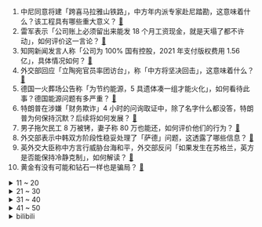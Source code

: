 1. 中尼同意将建「跨喜马拉雅山铁路」，中方年内派专家赴尼踏勘，这意味着什么？该工程具有哪些重大意义？ [:link:](https://www.zhihu.com/question/547967558)
2. 雷军表示「公司账上必须留出来能发 18 个月工资现金，就是天塌了都不许动」，如何评价这一言论？ [:link:](https://www.zhihu.com/question/547942875)
3. 知网新闻发言人称「公司为 100% 国有控股，2021 年支付版权费用 1.56 亿」，具体情况如何？ [:link:](https://www.zhihu.com/question/547986889)
4. 外交部回应「立陶宛官员率团访台」，称「中方将坚决回击」，这意味着什么？ [:link:](https://www.zhihu.com/question/547954721)
5. 德国一火葬场公告称「为节约能源，5 具遗体凑一组才能火化」，如何看待此事？德国能源问题有多严重？ [:link:](https://www.zhihu.com/question/547992966)
6. 特朗普在涉嫌「财务欺诈」4 小时的问询取证中，除了名字什么都没答，特朗普为何保持沉默？后续将如何发展？ [:link:](https://www.zhihu.com/question/547913069)
7. 男子拖欠民工 8 万被铐，妻子称 80 万也能还，如何评价他们的行为？ [:link:](https://www.zhihu.com/question/547763250)
8. 外交部表示中韩双方阶段性稳妥处理了「萨德」问题，这透露了哪些信息？ [:link:](https://www.zhihu.com/question/547813318)
9. 英外交大臣称中方言行威胁台海和平，外交部反问「如果发生在苏格兰，英方是否能保持冷静克制」，如何解读？ [:link:](https://www.zhihu.com/question/547954793)
10. 黄金有没有可能和钻石一样也是骗局？ [:link:](https://www.zhihu.com/question/543952939)
<details>
<summary>11 ~ 20</summary>

11. 如何看待网友吐槽麦当劳一瓶冰露卖 7.5 元，商家回应「 系公司统一定价 」？ [:link:](https://www.zhihu.com/question/547942762)
12. 贝壳研究院就《2022住房空置率调查报告》道歉，称数据不准确，反映出哪些问题？ [:link:](https://www.zhihu.com/question/547914522)
13. 如何看待山东临沂回应「全员核酸大比武」，称是「认真筹划后的决定」，可以降低检测现场感染率？ [:link:](https://www.zhihu.com/question/547793632)
14. 如何看待上海 40℃ 及以上极端酷热天数已达 6 天，创下自 1873 年有正式气象记录以来新纪录？ [:link:](https://www.zhihu.com/question/547934946)
15. 面试时想拿 13K，HR 说：“你只值 8K”，该怎么回答？ [:link:](https://www.zhihu.com/question/545976978)
16. 犯罪团伙搭建运营多款淫秽色情漫画 APP 牟利，数十人落网，他们将面临哪些法律处罚？ [:link:](https://www.zhihu.com/question/547940233)
17. 首个国产新冠口服药定价每瓶 270 元，已运抵河南、海南、新疆等地，该药有哪些疗效？对疫情有何帮助？ [:link:](https://www.zhihu.com/question/547983960)
18. 网传前知名主播卢本伟将复播，事件的真实性如何？他有可能复播吗？ [:link:](https://www.zhihu.com/question/547917772)
19. 如何看待国家电影局联合多家电影票务平台发放 1 亿元观影消费券？会对电影业带来哪些影响？ [:link:](https://www.zhihu.com/question/547966025)
20. 《海贼王：红发歌姬》在北影节的首映秒空，二级市场最高炒到 2.4 万元/张，为何会出现这样的情况？ [:link:](https://www.zhihu.com/question/547973301)
</details>
<details>
<summary>21 ~ 30</summary>

21. 你对小米发布的人形机器人 CyberOne 有什么看法？ [:link:](https://www.zhihu.com/question/547996316)
22. 如何评价李连杰电影《中南海保镖》? [:link:](https://www.zhihu.com/question/37982232)
23. 北京一中院二审依法公开宣判周某某诉朱某一般人格权纠纷案，你对此案件有何看法？ [:link:](https://www.zhihu.com/question/547850497)
24. 你有什么建议给大一新生？ [:link:](https://www.zhihu.com/question/23337196)
25. 如何看待雷军「穿越人生低谷的感悟」为主题的演讲，有哪些值得关注的点？ [:link:](https://www.zhihu.com/question/547978326)
26. 多县鼓励农民进城买房，安徽对退出宅基地进城购房的奖 5 万元，这会带来哪些影响？ [:link:](https://www.zhihu.com/question/547909980)
27. 如何看待上海地铁一安检员被曝上班时睡觉？地铁公司表示「此事属实，正在调查」，目前情况如何? [:link:](https://www.zhihu.com/question/547954271)
28. 佩洛西窜台后拜登正审慎考虑对华关税问题，外交部回应称 「尽早取消关税」，还有哪些信息值得关注？ [:link:](https://www.zhihu.com/question/547955304)
29. 想在高三暑假自学计算机科学与技术（女）有什么好建议吗? [:link:](https://www.zhihu.com/question/540404155)
30. 中国「TOP 1% 论文」数量超越美国，首次跃居榜首，这一数据意味着什么？ [:link:](https://www.zhihu.com/question/547770624)
</details>
<details>
<summary>31 ~ 40</summary>

31. 为什么比起汤姆吃了杰瑞，更多人希望灰太狼吃了喜羊羊？ [:link:](https://www.zhihu.com/question/63416110)
32. 澳大利亚为什么是发达国家？ [:link:](https://www.zhihu.com/question/29174256)
33. 民进党当局妄称大陆「一厢情愿」设定两岸终局，国台办回应中华民族复兴进入不可逆的进程，这释放了哪些信息？ [:link:](https://www.zhihu.com/question/547932961)
34. 你知道身边哪些人非常意外的死亡了？ [:link:](https://www.zhihu.com/question/265968362)
35. 游戏版号抑制了中国游戏产业发展了吗？ [:link:](https://www.zhihu.com/question/524307845)
36. 日本新内阁宣告正式成立，共计 19 人， 9 人为首次入阁，还有哪些信息值得关注？ [:link:](https://www.zhihu.com/question/547785485)
37. 为什么油价这么贵还是有人不愿意换电车? [:link:](https://www.zhihu.com/question/525553049)
38. 阿拉伯人为什么善于经商航海不重视农业？ [:link:](https://www.zhihu.com/question/545471572)
39. 台当局称大陆正建立新常态「恐吓台湾人民」，外交部回应「颠倒黑白」，有哪些信息值得关注？ [:link:](https://www.zhihu.com/question/547956878)
40. 当你读过的段子在自己身上发生是种怎样的体验？ [:link:](https://www.zhihu.com/question/66768955)
</details>
<details>
<summary>41 ~ 50</summary>

41. 如果在高考失利该怎么办? [:link:](https://www.zhihu.com/question/547947120)
42. 假如《斗破苍穹》中的萧炎满级穿越回三年之约时会如何？ [:link:](https://www.zhihu.com/question/505387644)
43. 你在哪一刻感受到中国书法的美？ [:link:](https://www.zhihu.com/question/386131103)
44. 特朗普被曝已就 2024 年大选下定决心，有哪些细节值得关注？ [:link:](https://www.zhihu.com/question/547933835)
45. 为什么喝咖啡总觉得酸？如何才能喝出咖啡的香味？ [:link:](https://www.zhihu.com/question/536894714)
46. 山西中阳暴雨引发山洪，居民表示「多年没见过这么大的洪水」， 5 人处于失联状态，最新进展如何？ [:link:](https://www.zhihu.com/question/547962144)
47. 如何看待达美乐退出披萨发源地意大利，媒体称「意大利人吃不惯美式披萨」？ [:link:](https://www.zhihu.com/question/547907519)
48. 如何看待洪秀柱批佩洛西让台海陷入空前紧张，「台独」分子指望美国出兵是做春秋大梦？ [:link:](https://www.zhihu.com/question/547939946)
49. Redis 面试题总结有哪些？ [:link:](https://www.zhihu.com/question/483989765)
50. 做自己真的可以吗? [:link:](https://www.zhihu.com/question/546259844)
</details><details>
<summary>bilibili</summary>

1. 《原神》须弥CM短片 [:link:](//www.bilibili.com/video/BV1JN4y157MU)
2. 一开始我以为他是作家，最后我发现，他是真正的“作家”！生活的诗人！ [:link:](//www.bilibili.com/video/BV1eN4y157J1)
3. 我玩MC玩自闭了…… [:link:](//www.bilibili.com/video/BV1gt4y1g758)
4. 我叫柯蓝，是附近有名的名蒸蛋（2） [:link:](//www.bilibili.com/video/BV1Me4y1Q711)
5. 你这背景确实是假的 [:link:](//www.bilibili.com/video/BV1nG4y1Y7rN)
6. G.E.M.邓紫棋《GLORIA》官方MV | 第一章 | 启示录REVELATION [:link:](//www.bilibili.com/video/BV1kd4y1N7sb)
7. 打开前请先降低音量哦！！ [:link:](//www.bilibili.com/video/BV1cB4y167B8)
8. 【8K】航拍，但是是直升机！ [:link:](//www.bilibili.com/video/BV1w14y1b7XC)
9. 帅小伙自制红油火锅底料，没想到火锅底料这么难做！ [:link:](//www.bilibili.com/video/BV18a411o7Bf)
10. 《伪装者》 [:link:](//www.bilibili.com/video/BV1dF411c7sC)
<details>
<summary>11 ~ 20</summary>

11. 听说你们想看我落水？对不起！让你们失望了！ [:link:](//www.bilibili.com/video/BV1RY4y1w7A9)
12. 军情六处创始人为啥要锯子剌大腿？【硬核狠人37】 [:link:](//www.bilibili.com/video/BV1cY4y1A7kj)
13. 下冰雹了，该回家了，从草原要回到沙漠边缘啦。 [:link:](//www.bilibili.com/video/BV19T411w7AC)
14. 连环整蛊｜假装整蛊男友一整天，让他处于十级警惕… [:link:](//www.bilibili.com/video/BV1xN4y157ym)
15. 现实中真的存在宵宫这样的女孩吗 [:link:](//www.bilibili.com/video/BV11B4y1t7gT)
16. 这螃蟹壳都被煮红了怎么还能秒人啊！！！ [:link:](//www.bilibili.com/video/BV17a411P7bS)
17. 【原神手书】✦侦探们的夏日绮想曲✦~「蓝宝石」失踪之谜~ || 四风少年 [:link:](//www.bilibili.com/video/BV1nY4y1A78d)
18. 带女友去浙江见我爸，我爸的工作让她大吃一惊！ [:link:](//www.bilibili.com/video/BV1wB4y167bE)
19. 老师对家长说的话（和她的真实想法 [:link:](//www.bilibili.com/video/BV14a411P7Gb)
20. 【特效向】只澜 传承之章 [:link:](//www.bilibili.com/video/BV1At4y1g7ZM)
</details>
<details>
<summary>21 ~ 30</summary>

21. 《你 很 拽 啊？》 [:link:](//www.bilibili.com/video/BV1aG41187D6)
22. 此作品献给纯路人 [:link:](//www.bilibili.com/video/BV1YU4y1e7Jw)
23. 《无 缝 衔 接》 [:link:](//www.bilibili.com/video/BV1hS4y1s7u8)
24. 不敢信！瘦小的湖南妹子居然被辣哭了！ [:link:](//www.bilibili.com/video/BV1qg411k7Cp)
25. 6岁男孩为救妹妹，徒手与恶犬搏斗，被复联成员盛赞为真正的英雄 [:link:](//www.bilibili.com/video/BV1JB4y1k7aH)
26. 【时代少年团】《侠》MV [:link:](//www.bilibili.com/video/BV15B4y1k7iM)
27. 结 婚 且 开 团 2.0 [:link:](//www.bilibili.com/video/BV18a411P7Uc)
28. 《明日方舟》EP - All hail Savior! [:link:](//www.bilibili.com/video/BV1714y1b7cm)
29. 【鬼畜电影】熊出没之熊心归去（79分钟完整版） [:link:](//www.bilibili.com/video/BV1MT411L7fi)
30. “谁说占领道德高地的就是正义？” [:link:](//www.bilibili.com/video/BV1Jg411k7hp)
</details>
<details>
<summary>31 ~ 40</summary>

31. 【绝区零手书】狐狸小姐！你带我走吧~ [:link:](//www.bilibili.com/video/BV1LG41187we)
32. 练妆练的星星妆（纯享版） [:link:](//www.bilibili.com/video/BV1uY4y1A7py)
33. 现在的高中生VS曾经的高中生VS多年前的高中生 [:link:](//www.bilibili.com/video/BV1yd4y1N7sJ)
34. 你们见过不用肉的《鸡蛋红烧肉》没有？今天我来复刻它！ [:link:](//www.bilibili.com/video/BV1aa411K7VS)
35. 大家好，我是Reol，今天正式入驻B站啦，以后请多多关照~ [:link:](//www.bilibili.com/video/BV1sN4y157UF)
36. 打破次元壁！去不了二次元，就让二次元过来！！！ [:link:](//www.bilibili.com/video/BV1qa411f7a7)
37. 丁 泽 仁 统 治 K P O P [:link:](//www.bilibili.com/video/BV1bU4y1e7kq)
38. 在德国摆摊推广中国烧烤，佩枪警察叫我停！路人还想学中文呢～ [:link:](//www.bilibili.com/video/BV1NY4y1A7PU)
39. 试用期被辞退？这四笔钱你可别放弃！试用期快要转正时被辞退有什么补偿可以拿？ [:link:](//www.bilibili.com/video/BV18v4y1F7ck)
40. 大龄单身青年骑行拍短视频，十一个月涨粉90万，今天聊聊一路走来的经历 [:link:](//www.bilibili.com/video/BV1SB4y1z73G)
</details>
<details>
<summary>41 ~ 50</summary>

41. 局长觉醒 —— 「命运相连，狂欢开启  」 [:link:](//www.bilibili.com/video/BV1Md4y1m76y)
42. 二 次 元 获 得 百 万 粉 牌 [:link:](//www.bilibili.com/video/BV17Y4y1A7jY)
43. 这件事好像不是很离谱。。 [:link:](//www.bilibili.com/video/BV1HG41187Nt)
44. 面试之前一定要知道事，学会让你少走十年弯路 [:link:](//www.bilibili.com/video/BV1kN4y157TX)
45. 18年前，她治好了全亚洲的精神内耗【阅片无数Ⅱ 55】 [:link:](//www.bilibili.com/video/BV1jY4y1A79r)
46. 我们终于搬来上海了！！！ [:link:](//www.bilibili.com/video/BV1MY4y1A7q5)
47. 哦 你 也 乐 看 这 个 [:link:](//www.bilibili.com/video/BV1mN4y157eZ)
48. 为什么街边的「盖浇饭小店」，越来越少了？ [:link:](//www.bilibili.com/video/BV1BB4y1t7JU)
49. 14年前的今天，热情点燃了整个世界-《北京欢迎你》 [:link:](//www.bilibili.com/video/BV1kS4y147tx)
50. 【特效向】三 英 大 战 邢 道 荣 [:link:](//www.bilibili.com/video/BV1wt4y1g7vL)
</details>
<details>
<summary>51 ~ 60</summary>

51. 她说怪话一直可以的 [:link:](//www.bilibili.com/video/BV1rT411L75H)
52. 『等不来花开』我要的不多，1个赞可以吗？【兰音翻唱】 [:link:](//www.bilibili.com/video/BV1GN4y157dt)
53. 猫咪强制爱 [:link:](//www.bilibili.com/video/BV1QU4y1k7Ks)
54. 老缅婆   厨子探店¥400 [:link:](//www.bilibili.com/video/BV1xY4y1A7nV)
55. PS后期教程—酷炫涂鸦一秒匹配透视！ [:link:](//www.bilibili.com/video/BV1aN4y1579H)
56. 我，因果律武器 [:link:](//www.bilibili.com/video/BV1T14y1b7db)
57. 学会画眼睛了！ [:link:](//www.bilibili.com/video/BV1E14y1b7EA)
58. 狗头吧克星！折磨程度999%！LOL最低胜率折磨王！【垃圾英雄拯救计划】 [:link:](//www.bilibili.com/video/BV1mB4y1t7fe)
59. 【原神】⚡ 盒 哈 二 将 ⚡ [:link:](//www.bilibili.com/video/BV1va411K7P7)
60. 过个简单生日，炒面里头加俩鸡蛋，这算不算荤菜 [:link:](//www.bilibili.com/video/BV1aa411K7ur)
</details>
<details>
<summary>61 ~ 70</summary>

61. 不魔改，不抄袭，不加爱情，就不会拍剧？ [:link:](//www.bilibili.com/video/BV1oU4y1k7dX)
62. 【水果猎人】网络热门水果鉴定13 [:link:](//www.bilibili.com/video/BV1xv4y1F7NL)
63. 复原古代火折子技艺，一吹即燃；古人就是用它来保存火种，好比现在的打火机 [:link:](//www.bilibili.com/video/BV1ua411P7qL)
64. 镜子蛮好的就是有点费脖子 [:link:](//www.bilibili.com/video/BV1RG4y1Y75e)
65. 时隔多月未见，漠叔回村大家喜极而泣 [:link:](//www.bilibili.com/video/BV1cv4y1c7uj)
66. 宠物养出“矜贵病”？ [:link:](//www.bilibili.com/video/BV1yV4y1x7o7)
67. 我当时是真的不信 [:link:](//www.bilibili.com/video/BV1KB4y1676v)
68. 整活！花一万块让女友闭嘴24小时？趁她睡觉把她缝床上…再假装用油漆喷她的奢侈品包！ [:link:](//www.bilibili.com/video/BV1AV4y147RY)
69. 踏着七色的云彩来娶你！【BUG快乐阴人流#7】 [:link:](//www.bilibili.com/video/BV1tg411y7sp)
70. 《骑 虎 难 下》 [:link:](//www.bilibili.com/video/BV1kB4y1z7vX)
</details>
<details>
<summary>71 ~ 80</summary>

71. 趁孩子熟睡，偷偷把他搬到野外，他一觉醒来居然！！ [:link:](//www.bilibili.com/video/BV1DT411w7Uq)
72. 李白：你这蜀道太假了！超级蜀道，如何改变四川？【星球4K】《超级风景 超级工程》S02E04 [:link:](//www.bilibili.com/video/BV1yT411L7dZ)
73. 怪我，身手太好了 [:link:](//www.bilibili.com/video/BV1uG4y1e7ZF)
74. 为了这条视频，我老公找了一个剧组 [:link:](//www.bilibili.com/video/BV1Kt4y1g7US)
75. 这 些 动 漫 名 场 面 太 假 了！ [:link:](//www.bilibili.com/video/BV1Gt4y1G7Ux)
76. 揭秘成本214卖糯米丸子赚多少 [:link:](//www.bilibili.com/video/BV1Gd4y1m7Xi)
77. 离谱！逛漫展被怼着牙齿拍！还有人拿出钳子要拔牙！ [:link:](//www.bilibili.com/video/BV1jV4y147tf)
78. 纽约深夜便利店干饭！！美国豪华便利店，都卖些什么？ [:link:](//www.bilibili.com/video/BV1714y1b7Kc)
79. 大爆笑!东北人挑战和爆火爱豆24h只说粤语!没想到明星最后竟然...？ [:link:](//www.bilibili.com/video/BV1ca411P7ae)
80. 请不要轻易对郑纬民院士提问 [:link:](//www.bilibili.com/video/BV1sN4y157fh)
</details>
<details>
<summary>81 ~ 90</summary>

81. 甩掉1公斤肥肉有多难？2个方案自领✅ [:link:](//www.bilibili.com/video/BV1YN4y157Le)
82. 夏洛特：二级打四级，这玩个毛！ [:link:](//www.bilibili.com/video/BV1VG41187b4)
83. 【小白Nanno】大小姐驾到 统统闪开～ [:link:](//www.bilibili.com/video/BV1ga411P7p8)
84. 让我听听法院在审谁的案子？哦 是我 [:link:](//www.bilibili.com/video/BV1AB4y167TB)
85. 油管上百亿播放！你们女孩子真的会穿这样的高跟鞋么？ [:link:](//www.bilibili.com/video/BV1zv4y1F7V6)
86. 长绿毛的牛排凭啥卖这么贵啊？20厘米比我头还大！【凭啥这么贵ep42-Love&Salt】 [:link:](//www.bilibili.com/video/BV1ug411k7oR)
87. 印度市场的虾，都是剥了壳卖的。 [:link:](//www.bilibili.com/video/BV1Pa411P7br)
88. 【谭谈交通】：生活击倒我，但没有击败：“只要有一口气在，人就要好好活” [:link:](//www.bilibili.com/video/BV1pN4y1G7fG)
89. 第2期正片 全女生勇士阵容！姐姐妹妹前来批发冰箱 [:link:](//www.bilibili.com/video/BV1ZW4y1a76x)
90. 【原神外传】：用时100天就做出这么个东西？ [:link:](//www.bilibili.com/video/BV19t4y137Wi)
</details>
<details>
<summary>91 ~ 100</summary>

91. 逛宠物市场遇到一只被遗弃的矮脚猫，是你会怎么做？ [:link:](//www.bilibili.com/video/BV1Hd4y1N7hF)
92. 钢材缩水实锤！东风本田CR-V对撞雪佛兰探界者 [:link:](//www.bilibili.com/video/BV1hU4y1e7BD)
93. 真的有人吃这玩意吗？？？！！！ [:link:](//www.bilibili.com/video/BV1qU4y1e7uP)
94. IKUN提高班科目五之《蠢蠢欲动》 [:link:](//www.bilibili.com/video/BV1Le4y1Q7y8)
95. 当你在闺蜜面前数落男朋友 [:link:](//www.bilibili.com/video/BV1nY4y1A7D2)
96. 天津人不会说相声打的不让上车！ [:link:](//www.bilibili.com/video/BV1yY4y1P7sP)
97. 狗看了都说自己会拍电影 嘎子特工电影上映 票房仅27W [:link:](//www.bilibili.com/video/BV1rU4y1Y7S4)
98. 【末日城市100天】丧尸变异！拥有智商！？#3 我的世界 [:link:](//www.bilibili.com/video/BV1214y1t7pD)
99. 【小狐兔】Life Goes On，但是下雨天 [:link:](//www.bilibili.com/video/BV1EN4y157Px)
100. 深夜小作文，看完破你防 [:link:](//www.bilibili.com/video/BV1dg411C7Dv)
</details></details>